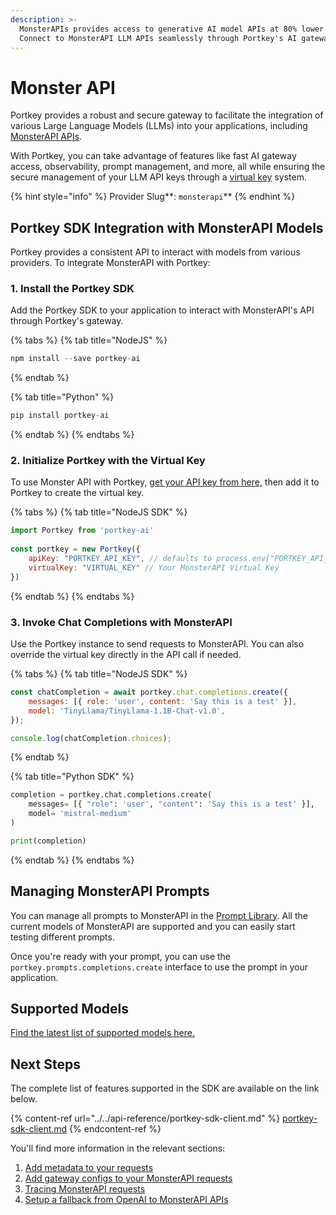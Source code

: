 ```yaml
---
description: >-
  MonsterAPIs provides access to generative AI model APIs at 80% lower costs.
  Connect to MonsterAPI LLM APIs seamlessly through Portkey's AI gateway.
---
```


# Monster API

Portkey provides a robust and secure gateway to facilitate the integration of various Large Language Models (LLMs) into your applications, including [MonsterAPI APIs](https://developer.monsterapi.ai/docs/getting-started).

With Portkey, you can take advantage of features like fast AI gateway access, observability, prompt management, and more, all while ensuring the secure management of your LLM API keys through a [virtual key](../../product/ai-gateway-streamline-llm-integrations/virtual-keys/) system.

{% hint style="info" %}
Provider Slug**: **<mark style="color:blue;">**`monsterapi`**</mark>
{% endhint %}

## Portkey SDK Integration with MonsterAPI Models

Portkey provides a consistent API to interact with models from various providers. To integrate MonsterAPI with Portkey:

### **1. Install the Portkey SDK**

Add the Portkey SDK to your application to interact with MonsterAPI's API through Portkey's gateway.

{% tabs %}
{% tab title="NodeJS" %}
```javascript
npm install --save portkey-ai
```
{% endtab %}

{% tab title="Python" %}
```python
pip install portkey-ai
```
{% endtab %}
{% endtabs %}

### **2. Initialize Portkey with the Virtual Key**

To use Monster API with Portkey, [get your API key from here,](https://monsterapi.ai/user/dashboard) then add it to Portkey to create the virtual key.

{% tabs %}
{% tab title="NodeJS SDK" %}
```javascript
import Portkey from 'portkey-ai'
 
const portkey = new Portkey({
    apiKey: "PORTKEY_API_KEY", // defaults to process.env["PORTKEY_API_KEY"]
    virtualKey: "VIRTUAL_KEY" // Your MonsterAPI Virtual Key
})
```
{% endtab %}
{% endtabs %}

### **3. Invoke Chat Completions with** MonsterAPI

Use the Portkey instance to send requests to MonsterAPI. You can also override the virtual key directly in the API call if needed.

{% tabs %}
{% tab title="NodeJS SDK" %}
```javascript
const chatCompletion = await portkey.chat.completions.create({
    messages: [{ role: 'user', content: 'Say this is a test' }],
    model: 'TinyLlama/TinyLlama-1.1B-Chat-v1.0',
});

console.log(chatCompletion.choices);
```
{% endtab %}

{% tab title="Python SDK" %}
```python
completion = portkey.chat.completions.create(
    messages= [{ "role": 'user', "content": 'Say this is a test' }],
    model= 'mistral-medium'
)

print(completion)
```
{% endtab %}
{% endtabs %}

## Managing MonsterAPI Prompts

You can manage all prompts to MonsterAPI in the [Prompt Library](../../product/prompt-library.md). All the current models of MonsterAPI are supported and you can easily start testing different prompts.

Once you're ready with your prompt, you can use the `portkey.prompts.completions.create` interface to use the prompt in your application.

## Supported Models

[Find the latest list of supported models here.](https://llm.monsterapi.ai/docs)

## Next Steps

The complete list of features supported in the SDK are available on the link below.

{% content-ref url="../../api-reference/portkey-sdk-client.md" %}
[portkey-sdk-client.md](../../api-reference/portkey-sdk-client.md)
{% endcontent-ref %}

You'll find more information in the relevant sections:

1. [Add metadata to your requests](../../product/observability-modern-monitoring-for-llms/metadata.md)
2. [Add gateway configs to your MonsterAPI requests](../../product/ai-gateway-streamline-llm-integrations/configs.md)
3. [Tracing MonsterAPI requests](../../product/observability-modern-monitoring-for-llms/traces.md)
4. [Setup a fallback from OpenAI to MonsterAPI APIs](../../product/ai-gateway-streamline-llm-integrations/fallbacks.md)
